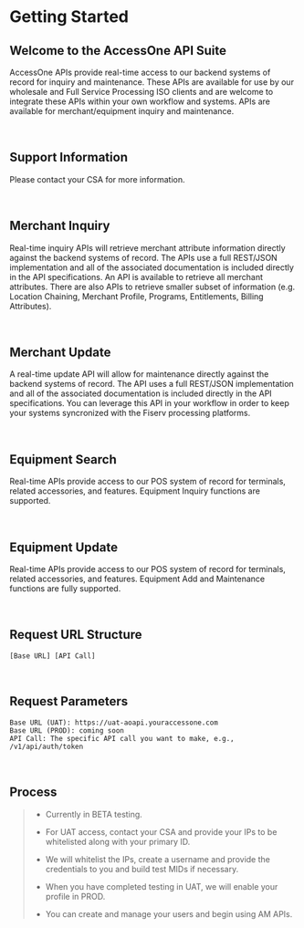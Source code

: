 # Getting Started

## Welcome to the AccessOne API Suite

AccessOne APIs provide real-time access to our backend systems of record for inquiry and maintenance. These APIs are available for use by our wholesale and Full Service Processing ISO clients and are welcome to integrate these APIs within your own workflow and systems. APIs are available for merchant/equipment inquiry and maintenance.

<br>

## Support Information

Please contact your CSA for more information.

<br>

## Merchant Inquiry

Real-time inquiry APIs will retrieve merchant attribute information directly against the backend systems of record.  The APIs use a full REST/JSON implementation and all of the associated documentation is included directly in the API specifications.  An API is available to retrieve all merchant attributes.  There are also APIs to retrieve smaller subset of information (e.g. Location Chaining, Merchant Profile, Programs, Entitlements, Billing Attributes).

<br>

## Merchant Update

A real-time update API will allow for maintenance directly against the backend systems of record.  The API uses a full REST/JSON implementation and all of the associated documentation is included directly in the API specifications.  You can leverage this API in your workflow in order to keep your systems syncronized with the Fiserv processing platforms.

<br>

## Equipment Search

Real-time APIs provide access to our POS system of record for terminals, related accessories, and features.  Equipment Inquiry functions are supported.

<br>

## Equipment Update

Real-time APIs provide access to our POS system of record for terminals, related accessories, and features.  Equipment Add and Maintenance functions are fully supported.

<br>

## Request URL Structure

    [Base URL] [API Call]

<br>

## Request Parameters

    Base URL (UAT): https://uat-aoapi.youraccessone.com
    Base URL (PROD): coming soon
    API Call: The specific API call you want to make, e.g., /v1/api/auth/token

<br>

## Process

> - Currently in BETA testing.
>
> - For UAT access, contact your CSA and provide your IPs to be whitelisted along with your primary ID.
>
> - We will whitelist the IPs, create a username and provide the credentials to you and build test MIDs if necessary.
>
> - When you have completed testing in UAT, we will enable your profile in PROD.
>
> - You can create and manage your users and begin using AM APIs.

